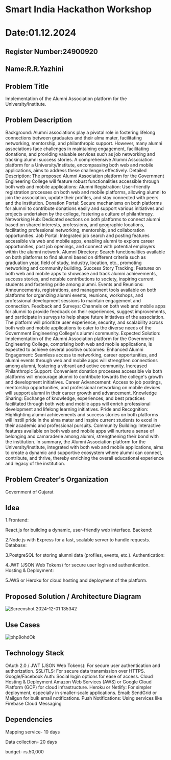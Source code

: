 # Smart India Hackathon Workshop
# Date:01.12.2024
## Register Number:24900920
## Name:R.R.Yazhini
## Problem Title
Implementation of the Alumni Association platform for the University/Institute.
## Problem Description
Background: Alumni associations play a pivotal role in fostering lifelong connections between graduates and their alma mater, facilitating networking, mentorship, and philanthropic support. However, many alumni associations face challenges in maintaining engagement, facilitating donations, and providing valuable services such as job networking and tracking alumni success stories. A comprehensive Alumni Association platform for a University/Institute, encompassing both web and mobile applications, aims to address these challenges effectively. Detailed Description: The proposed Alumni Association platform for the Government Engineering College will feature robust functionalities accessible through both web and mobile applications: Alumni Registration: User-friendly registration processes on both web and mobile platforms, allowing alumni to join the association, update their profiles, and stay connected with peers and the institution. Donation Portal: Secure mechanisms on both platforms for alumni to contribute donations easily and support various initiatives and projects undertaken by the college, fostering a culture of philanthropy. Networking Hub: Dedicated sections on both platforms to connect alumni based on shared interests, professions, and geographic locations, facilitating professional networking, mentorship, and collaboration opportunities. Job Portal: Integrated job search and posting features accessible via web and mobile apps, enabling alumni to explore career opportunities, post job openings, and connect with potential employers within the alumni network. Alumni Directory: Search functionalities available on both platforms to find alumni based on different criteria such as graduation year, field of study, industry, location, etc., promoting networking and community building. Success Story Tracking: Features on both web and mobile apps to showcase and track alumni achievements, success stories, and notable contributions to society, inspiring current students and fostering pride among alumni. Events and Reunions: Announcements, registrations, and management tools available on both platforms for organizing alumni events, reunions, workshops, and professional development sessions to maintain engagement and connection. Feedback and Surveys: Channels on both web and mobile apps for alumni to provide feedback on their experiences, suggest improvements, and participate in surveys to help shape future initiatives of the association. The platform will prioritize user experience, security, and scalability across both web and mobile applications to cater to the diverse needs of the Government Engineering College's alumni community. Expected Solution: Implementation of the Alumni Association platform for the Government Engineering College, comprising both web and mobile applications, is expected to achieve several positive outcomes: Enhanced Alumni Engagement: Seamless access to networking, career opportunities, and alumni events through web and mobile apps will strengthen connections among alumni, fostering a vibrant and active community. Increased Philanthropic Support: Convenient donation processes accessible via both platforms will encourage alumni to contribute towards the college's growth and development initiatives. Career Advancement: Access to job postings, mentorship opportunities, and professional networking on mobile devices will support alumni in their career growth and advancement. Knowledge Sharing: Exchange of knowledge, experiences, and best practices facilitated through both web and mobile apps will enrich professional development and lifelong learning initiatives. Pride and Recognition: Highlighting alumni achievements and success stories on both platforms will instill pride in the alma mater and inspire current students to excel in their academic and professional pursuits. Community Building: Interactive features available on both web and mobile apps will nurture a sense of belonging and camaraderie among alumni, strengthening their bond with the institution. In summary, the Alumni Association platform for the University/Institute, integrated with both web and mobile applications, aims to create a dynamic and supportive ecosystem where alumni can connect, contribute, and thrive, thereby enriching the overall educational experience and legacy of the institution.
## Problem Creater's Organization
Government of Gujarat

## Idea
1.Frontend:

React.js for building a dynamic, user-friendly web interface.
Backend:

2.Node.js with Express for a fast, scalable server to handle requests.
Database:

3.PostgreSQL for storing alumni data (profiles, events, etc.).
Authentication:

4.JWT (JSON Web Tokens) for secure user login and authentication.
Hosting & Deployment:

5.AWS or Heroku for cloud hosting and deployment of the platform.

## Proposed Solution / Architecture Diagram

![Screenshot 2024-12-01 135342](https://github.com/user-attachments/assets/f0ac30de-7793-46c1-9d66-46228743a24d)


## Use Cases
![php9ohdOk](https://github.com/user-attachments/assets/89ce9185-4ba8-459e-ad77-a592080cbf58)


## Technology Stack
OAuth 2.0 / JWT (JSON Web Tokens): For secure user authentication and authorization.
SSL/TLS: For secure data transmission over HTTPS.
Google/Facebook Auth: Social login options for ease of access.
 Cloud Hosting & Deployment
Amazon Web Services (AWS) or Google Cloud Platform (GCP) for cloud infrastructure.
Heroku or Netlify: For simpler deployment, especially in smaller-scale applications. 
Email: SendGrid or Mailgun for bulk email notifications.
Push Notifications: Using services like Firebase Cloud Messaging

## Dependencies
Mapping service- 10 days

Data collection- 20 days

budget- rs.50,000
